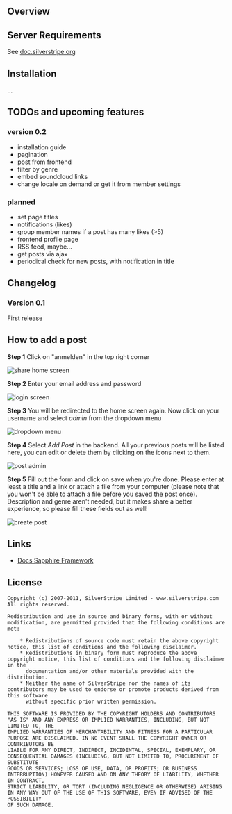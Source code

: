## Overview

## Server Requirements ##

See [doc.silverstripe.org](http://doc.silverstripe.org/framework/en/installation/server-requirements)

## Installation ##

...

## TODOs and upcoming features ##

### version 0.2 ###

 * installation guide
 * pagination
 * post from frontend
 * filter by genre
 * embed soundcloud links
 * change locale on demand or get it from member settings
 
### planned ###

 * set page titles
 * notifications (likes)
 * group member names if a post has many likes (>5)
 * frontend profile page
 * RSS feed, maybe...
 * get posts via ajax
 * periodical check for new posts, with notification in title

## Changelog ##

### Version 0.1 ###

First release

## How to add a post ##

__Step 1__ Click on "anmelden" in the top right corner

![share home screen](http://share.johannes-fischer.de/assets/Images/01-home.png "Home screen")

__Step 2__ Enter your email address and password

![login screen](http://share.johannes-fischer.de/assets/Images/02-login.png "Login screen")

__Step 3__ You will be redirected to the home screen again. Now click on your username and select _admin_ from the dropdown menu

![dropdown menu](http://share.johannes-fischer.de/assets/Images/03-admin.png "select admin in the dropdown menu")

__Step 4__ Select _Add Post_ in the backend. All your previous posts will be listed here, you can edit or delete them by clicking on the icons next to them.

![post admin](http://share.johannes-fischer.de/assets/Images/04-add-post.png "select add post to create a new post")

__Step 5__ Fill out the form and click on save when you're done. Please enter at least a title and a link or attach a file from your computer (please note that you won't be able to attach a file before you saved the post once). Description and genre aren't needed, but it makes share a better experience, so please fill these fields out as well!

![create post](http://share.johannes-fischer.de/assets/Images/05-new-post.png "Fill out the form and click on save when you're done")

## Links ##

 * [Docs Sapphire Framework](http://doc.silverstripe.org/framework)

## License ##

	Copyright (c) 2007-2011, SilverStripe Limited - www.silverstripe.com
	All rights reserved.

	Redistribution and use in source and binary forms, with or without modification, are permitted provided that the following conditions are met:

	    * Redistributions of source code must retain the above copyright notice, this list of conditions and the following disclaimer.
	    * Redistributions in binary form must reproduce the above copyright notice, this list of conditions and the following disclaimer in the 
	      documentation and/or other materials provided with the distribution.
	    * Neither the name of SilverStripe nor the names of its contributors may be used to endorse or promote products derived from this software 
	      without specific prior written permission.

	THIS SOFTWARE IS PROVIDED BY THE COPYRIGHT HOLDERS AND CONTRIBUTORS "AS IS" AND ANY EXPRESS OR IMPLIED WARRANTIES, INCLUDING, BUT NOT LIMITED TO, THE 
	IMPLIED WARRANTIES OF MERCHANTABILITY AND FITNESS FOR A PARTICULAR PURPOSE ARE DISCLAIMED. IN NO EVENT SHALL THE COPYRIGHT OWNER OR CONTRIBUTORS BE 
	LIABLE FOR ANY DIRECT, INDIRECT, INCIDENTAL, SPECIAL, EXEMPLARY, OR CONSEQUENTIAL DAMAGES (INCLUDING, BUT NOT LIMITED TO, PROCUREMENT OF SUBSTITUTE 
	GOODS OR SERVICES; LOSS OF USE, DATA, OR PROFITS; OR BUSINESS INTERRUPTION) HOWEVER CAUSED AND ON ANY THEORY OF LIABILITY, WHETHER IN CONTRACT, 
	STRICT LIABILITY, OR TORT (INCLUDING NEGLIGENCE OR OTHERWISE) ARISING IN ANY WAY OUT OF THE USE OF THIS SOFTWARE, EVEN IF ADVISED OF THE POSSIBILITY 
	OF SUCH DAMAGE.
